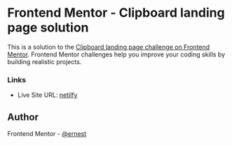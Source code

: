 # Frontend Mentor - Clipboard landing page solution

This is a solution to the [Clipboard landing page challenge on Frontend Mentor](https://www.frontendmentor.io/challenges/clipboard-landing-page-5cc9bccd6c4c91111378ecb9). Frontend Mentor challenges help you improve your coding skills by building realistic projects. 

### Links

- Live Site URL: [netilfy](https://earnest-mousse-8b1d87.netlify.app)


## Author
Frontend Mentor - [@ernest](https://www.frontendmentor.io/profile/Ernestsomto)

